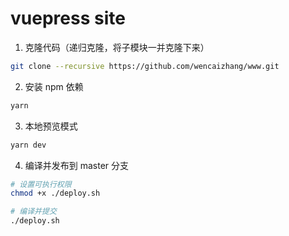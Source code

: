 # vuepress site

1. 克隆代码（递归克隆，将子模块一并克隆下来）
```bash
git clone --recursive https://github.com/wencaizhang/www.git
```

2. 安装 npm 依赖

```bash
yarn
```

3. 本地预览模式

```bash
yarn dev
```

4. 编译并发布到 master 分支

```bash
# 设置可执行权限
chmod +x ./deploy.sh

# 编译并提交
./deploy.sh
```

